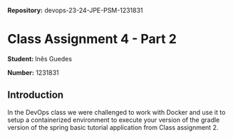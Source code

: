 <strong>Repository:</strong> devops-23-24-JPE-PSM-1231831
 <p></p>

# Class Assignment 4 - Part 2

<p></p>

<strong>Student: </strong>
Inês Guedes
 <p></p>

<strong>Number:</strong>
1231831
<p></p>

<p>
</p>
<p></p>

## Introduction
In the DevOps class we were challenged to work with Docker and use it to setup a containerized environment to execute your version of the gradle version of the spring basic tutorial application from Class assignment 2.

<p></p>
